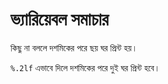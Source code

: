 # ভ্যারিয়েবল সমাচার

কিছু না বললে দশমিকের পরে ছয় ঘর প্রিন্ট হয়।

&#x20;`%.2lf` এভাবে দিলে দশমিকের পরে দুই ঘর প্রিন্ট হবে।
